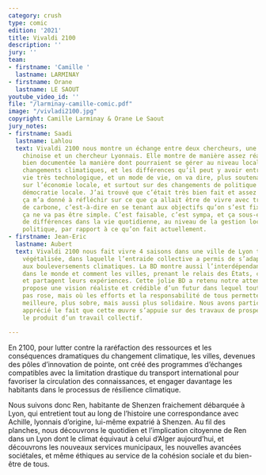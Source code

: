 ```yaml
---
category: crush
type: comic
edition: '2021'
title: Vivaldi 2100
description: ''
jury: ''
team:
- firstname: 'Camille '
  lastname: LARMINAY
- firstname: Orane
  lastname: LE SAOUT
youtube_video_id: ''
file: "/larminay-camille-comic.pdf"
image: "/vivladi2100.jpg"
copyright: Camille Larminay & Orane Le Saout
jury_notes:
- firstname: Saadi
  lastname: Lahlou
  text: Vivaldi 2100 nous montre un échange entre deux chercheurs, une chercheuse
    chinoise et un chercheur Lyonnais. Elle montre de manière assez réaliste et très
    bien documentée la manière dont pourraient se gérer au niveau local les grands
    changements climatiques, et les différences qu’il peut y avoir entre un mode de
    vie très technologique, et un mode de vie, on va dire, plus soutenable et basée
    sur l’économie locale, et surtout sur des changements de politique locale et de
    démocratie locale. J’ai trouvé que c’était très bien fait et assez réaliste et
    ça m’a donné à réfléchir sur ce que ça allait être de vivre avec très peu d’émissions
    de carbone, c’est-à-dire en se tenant aux objectifs qu’on s’est fixés. C’est intéressant,
    ça ne va pas être simple. C’est faisable, c’est sympa, et ça sous-entend beaucoup
    de différences dans la vie quotidienne, au niveau de la gestion locale et de la
    politique, par rapport à ce qu’on fait actuellement.
- firstname: Jean-Eric
  lastname: Aubert
  text: Vivaldi 2100 nous fait vivre 4 saisons dans une ville de Lyon très largement
    végétalisée, dans laquelle l’entraide collective a permis de s’adapter au mieux
    aux bouleversements climatiques. La BD montre aussi l’interdépendance des populations
    dans le monde et comment les villes, prenant le relais des États, collaborent
    et partagent leurs expériences. Cette jolie BD a retenu notre attention car elle
    propose une vision réaliste et crédible d’un futur dans lequel tout n’est certes
    pas rose, mais où les efforts et la responsabilité de tous permettent une vie
    meilleure, plus sobre, mais aussi plus solidaire. Nous avons particulièrement
    apprécié le fait que cette œuvre s’appuie sur des travaux de prospective et soit
    le produit d’un travail collectif.

---
```

En 2100, pour lutter contre la raréfaction des ressources et les conséquences dramatiques du changement climatique, les villes, devenues des pôles d’innovation de pointe, ont créé des programmes d’échanges compatibles <!--more-->avec la limitation drastique du transport international pour favoriser la circulation des connaissances, et engager davantage les habitants dans le processus de résilience climatique. 

Nous suivons donc Ren, habitante de Shenzen fraichement débarquée à Lyon, qui entretient tout au long de l’histoire une correspondance avec Achille, lyonnais d’origine, lui-même expatrié à Shenzen. Au fil des planches, nous découvrons le quotidien et l’implication citoyenne de Ren dans un Lyon dont le climat équivaut à celui d’Alger aujourd’hui, et découvrons les nouveaux services municipaux, les nouvelles avancées sociétales, et même éthiques au service de la cohésion sociale et du bien-être de tous.